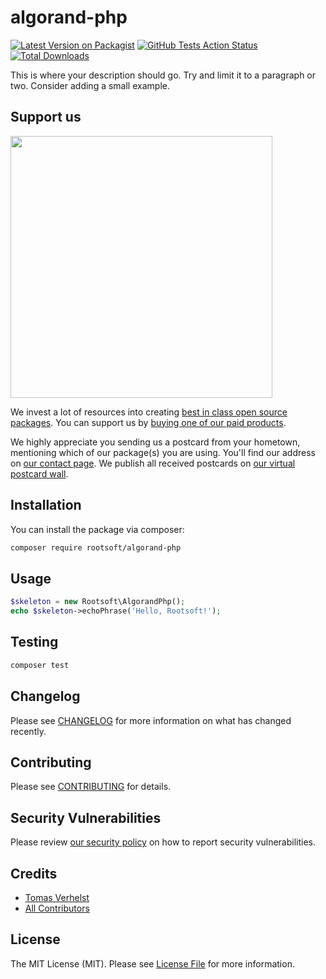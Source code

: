 # algorand-php

[![Latest Version on Packagist](https://img.shields.io/packagist/v/rootsoft/algorand-php.svg?style=flat-square)](https://packagist.org/packages/rootsoft/algorand-php)
[![GitHub Tests Action Status](https://img.shields.io/github/workflow/status/rootsoft/algorand-php/Tests?label=tests)](https://github.com/rootsoft/algorand-php/actions?query=workflow%3ATests+branch%3Amaster)
[![Total Downloads](https://img.shields.io/packagist/dt/rootsoft/algorand-php.svg?style=flat-square)](https://packagist.org/packages/rootsoft/algorand-php)


This is where your description should go. Try and limit it to a paragraph or two. Consider adding a small example.

## Support us

[<img src="https://github-ads.s3.eu-central-1.amazonaws.com/package-skeleton-php.jpg?t=1" width="419px" />](https://spatie.be/github-ad-click/package-skeleton-php)

We invest a lot of resources into creating [best in class open source packages](https://spatie.be/open-source). You can support us by [buying one of our paid products](https://spatie.be/open-source/support-us).

We highly appreciate you sending us a postcard from your hometown, mentioning which of our package(s) you are using. You'll find our address on [our contact page](https://spatie.be/about-us). We publish all received postcards on [our virtual postcard wall](https://spatie.be/open-source/postcards).

## Installation

You can install the package via composer:

```bash
composer require rootsoft/algorand-php
```

## Usage

```php
$skeleton = new Rootsoft\AlgorandPhp();
echo $skeleton->echoPhrase('Hello, Rootsoft!');
```

## Testing

```bash
composer test
```

## Changelog

Please see [CHANGELOG](CHANGELOG.md) for more information on what has changed recently.

## Contributing

Please see [CONTRIBUTING](.github/CONTRIBUTING.md) for details.

## Security Vulnerabilities

Please review [our security policy](../../security/policy) on how to report security vulnerabilities.

## Credits

- [Tomas Verhelst](https://github.com/rootsoft)
- [All Contributors](../../contributors)

## License

The MIT License (MIT). Please see [License File](LICENSE.md) for more information.

